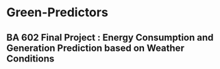 # Green-Predictors
## BA 602 Final Project : Energy Consumption and Generation Prediction based on Weather Conditions 
